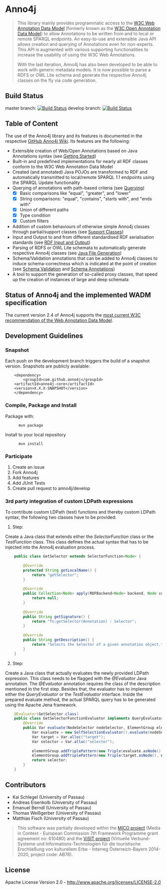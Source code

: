 # Anno4j

> This library mainly provides programmatic access to the [W3C Web Annotation Data Model](http://www.w3.org/TR/annotation-model/) (formerly known as the [W3C Open Annotation Data Model](http://www.openannotation.org/spec/core/)) to allow Annotations to be written from and to local or remote SPARQL endpoints. An easy-to-use and extensible Java API allows creation and querying of Annotations even for non-experts. This API is augmented with various supporting functionalities to increase the usability of using the W3C Web Annotations.
> 
> With the last iteration, Anno4j has also been developed to be able to work with generic metadata models. It is now possible to parse a RDFS or OWL Lite schema and generate the respective Anno4j classes on the fly via code generation.

## Build Status
master branch: [![Build Status](https://travis-ci.org/anno4j/anno4j.svg?branch=master)](https://travis-ci.org/anno4j/anno4j) develop branch: [![Build Status](https://travis-ci.org/anno4j/anno4j.svg?branch=develop)](https://travis-ci.org/anno4j/anno4j)

## Table of Content

The use of the Anno4j library and its features is documented in the respective [GitHub Anno4j Wiki](https://github.com/anno4j/anno4j/wiki). Its features are the following:

- Extensible creation of Web/Open Annotations based on Java Annotations syntax (see [Getting Started](https://github.com/anno4j/anno4j/wiki/Getting-started))
- Built-in and predefined implementations for nearly all RDF classes conform to the W3C Web Annotation Data Model
- Created (and annotated) Java POJOs are transformed to RDF and automatically transmitted to local/remote SPARQL 1.1 endpoints using the SPARQL Update functionality
- Querying of annotations with path-based criteria (see [Querying](https://github.com/anno4j/anno4j/wiki/Querying))
    - [x] Basic comparisons like "equal", "greater", and "lower"
    - [x] String comparisons: "equal", "contains", "starts with", and "ends with"
    - [x] Union of different paths
    - [x] Type condition
    - [x] Custom filters
- Addition of custom behaviours of otherwise simple Anno4j classes through partial/support classes (see [Support Classes](https://github.com/anno4j/anno4j/wiki/Support-Classes))
- Input and Output to and from different standardised RDF serialisation standards (see [RDF Input and Output](https://github.com/anno4j/anno4j/wiki/RDF-Input-and-Output))
- Parsing of RDFS or OWL Lite schemata to automatically generate respective Anno4j classes (see [Java File Generation](https://github.com/anno4j/anno4j/wiki/Java-File-Generation))
- Schema/Validation annotations that can be added to Anno4j classes to induce schema-correctness which is indicated at the point of creation (see [Schema Validation](https://github.com/anno4j/anno4j/wiki/Schema-Validation) and [Schema Annotations](https://github.com/anno4j/anno4j/wiki/Schema-Annotations))
- A tool to support the generation of so-called proxy classes, that speed up the creation of instances of large and deep schemata

## Status of Anno4j and the implemented WADM specification

The current version 2.4 of Anno4j supports the [most current W3C recommendation of the Web Annotation Data Model](https://www.w3.org/TR/annotation-model/).

## Development Guidelines

### Snapshot
Each push on the development branch triggers the build of a snapshot version. Snapshots are publicly available:
```
	<dependency> 
		<groupId>com.github.anno4j</groupId>
   	<artifactId>anno4j-core</artifactId>
   	<version>X.X.X-SNAPSHOT</version>
	</dependency>
```     

### Compile, Package and Install

Package with:
```
      mvn package
```     

Install to your local repository
```
      mvn install
```     

### Participate
1. Create an issue
2. Fork Anno4j
3. Add features
4. Add JUnit Tests
5. Create pull request to anno4j/develop


### 3rd party integration of custom LDPath expressions

To contribute custom LDPath (test) functions and thereby custom LDPath syntax, the following two classes have to be provided:

1. Step: 

Create a Java class that extends either the *SelectorFunction* class or the *TestFunction* class. This class defines the actual syntax
that has to be injected into the Anno4j evaluation process.

```java
    public class GetSelector extends SelectorFunction<Node> {
    
        @Override
        protected String getLocalName() {
            return "getSelector";
        }
    
        @Override
        public Collection<Node> apply(RDFBackend<Node> backend, Node context, Collection<Node>... args) throws IllegalArgumentException {
            return null;
        }
    
        @Override
        public String getSignature() {
            return "fn:getSelector(Annotation) : Selector";
        }
    
        @Override
        public String getDescription() {
            return "Selects the Selector of a given annotation object.";
        }
    }

``` 

2. Step:

Create a Java class that actually evaluates the newly provided LDPath expression. This class needs
to be flagged with the *@Evaluator* Java annotation. The *@Evaluator* annotation requires the class 
of the description mentioned in the first step. Besides that, the evaluator has to implement either
the *QueryEvaluator* or the *TestEvaluator* interface. Inside the prepared evaluate method, the actual
SPARQL query has to be generated using the Apache Jena framework.

```java
    @Evaluator(GetSelector.class)
    public class GetSelectorFunctionEvaluator implements QueryEvaluator {
        @Override
        public Var evaluate(NodeSelector nodeSelector, ElementGroup elementGroup, Var var, LDPathEvaluatorConfiguration evaluatorConfiguration) {
            Var evaluate = new SelfSelectionEvaluator().evaluate(nodeSelector, elementGroup, var, evaluatorConfiguration);
            Var target = Var.alloc("target");
            Var selector = Var.alloc("selector");
    
            elementGroup.addTriplePattern(new Triple(evaluate.asNode(), new ResourceImpl(OADM.HAS_TARGET).asNode(), target));
            elementGroup.addTriplePattern(new Triple(target.asNode(), new ResourceImpl(OADM.HAS_SELECTOR).asNode(), selector));
            return selector;
        }
    }
``` 

## Contributors

- Kai Schlegel (University of Passau)
- Andreas Eisenkolb (University of Passau)
- Emanuel Berndl (University of Passau)
- Thomas Weißgerber (University of Passau)
- Matthias Fisch (University of Passau)

> This software was partially developed within the [MICO project](http://www.mico-project.eu/) (Media in Context - European Commission 7th Framework Programme grant agreement no: 610480) and the [ViSIT project](http://www.phil.uni-passau.de/dh/projekte/visit/) (Virtuelle Verbund-Systeme und Informations-Technologien für die touristische Erschließung von kulturellem Erbe - Interreg Österreich-Bayern 2014-2020, project code: AB78).

## License
 Apache License Version 2.0 - http://www.apache.org/licenses/LICENSE-2.0
 